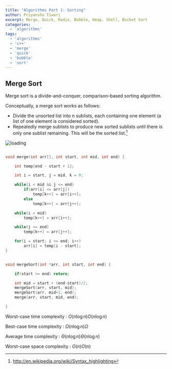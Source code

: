 ```yaml
---
title: "Algorithms Part 1: Sorting"
author: Priyanshu Tiwari
excerpt: Merge, Quick, Radix, Bubble, Heap, Shell, Bucket Sort
categories:
  - 'algorithms'
tags:
  - 'algorithms'
  - 'c++'
  - 'merge'
  - 'quick'
  - 'bubble'
  - 'sort'
---
```


## Merge Sort

Merge sort is a divide-and-conquer, comparison-based sorting algorithm.

Conceptually, a merge sort works as follows:

- Divide the unsorted list into n sublists, each containing one element (a list of one element is considered sorted).
- Repeatedly merge sublists to produce new sorted sublists until there is only one sublist remaining. This will be the sorted list.[^1]

[^1]: <http://en.wikipedia.org/wiki/Syntax_highlighting>

![loading](https://upload.wikimedia.org/wikipedia/commons/c/cc/Merge-sort-example-300px.gif)

```cpp

void merge(int arr[], int start, int mid, int end) {

	int temp[end - start + 1];

	int i = start, j = mid, k = 0;

	while(i < mid && j <= end) 
		if(arr[i] <= arr[j])
			temp[k++] = arr[i++];
		else
			temp[k++] = arr[j++];

	while(i < mid) 
		temp[k++] = arr[i++];

	while(j <= end) 
		temp[k++] = arr[j++];

	for(i = start; i <= end; i++)
		arr[i] = temp[i - start];
}


void mergeSort(int *arr, int start, int end) {

	if(start >= end) return; 

    int mid = start + (end-start)/2;
    mergeSort(arr, start, mid);
    mergeSort(arr, mid+1, end);
    merge(arr, start, mid, end);

}
```

Worst-case time complexity : ${\displaystyle O(n\log n)}O(n\log n)$

Best-case time complexity : ${\displaystyle \Omega (n\log n)}\Omega$

Average time complexity : ${\displaystyle \Theta (n\log n)}\Theta (n\log n)$

Worst-case space complexity : ${\displaystyle O(n)}O(n)$ 
